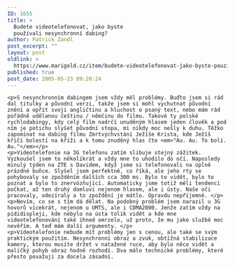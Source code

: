 ```yaml
---
ID: 1655
title: >
  Budete videotelefonovat, jako byste
  používali nesynchronní dabing?
author: Patrick Zandl
post_excerpt: ""
layout: post
oldlink: >
  https://www.marigold.cz/item/budete-videotelefonovat-jako-byste-pouzivali-nesynchronni-dabing
published: true
post_date: 2005-05-23 09:20:24
---
```

	<p>S nesynchronním dabingem jsem vždy měl problémy. Buďto jsem si rád dal titulky a původní verzi, takže jsem si mohl vychutnat původní znění a opřít svoji angličtinu a hluchost o psaný text, nebo mám rád pořádně udělanou češtinu / němčinu do filmu. Takové ty polské rychlodabingy, kdy celý film nadrčí unuděným hlasem jeden člověk a pod ním je potichu slyšet původní stopa, mi nikdy moc nešly k duhu. Těžko zapomínat na dabing filmu Zmrtvýchvstání Ježíše Krista, kde Ježíš křičí bolestí na kříži a k tomu znuděný hlas čte <em>"Au. Au. To bolí. Au."</em></p>
	<p>Videotelefonie na 3G telefonu zatím slibuje stejný zážitek. Vyzkoušel jsem to několikrát a vždy mne to uhodilo do očí. Naposledy minulý týden na ZTE s Davidem, když jsme si telefonovali na úplně prázdné buňce. Slyšel jsem perfektně, co říká, ale jeho rty se pohybovaly se zpožděním dalších cca 300 ms. Bylo to vidět, bylo to poznat a bylo to znervózňující. Automaticky jsme totiž měli tendenci počkat, až ten druhý domluví nejenom hlasem, ale i ústy. Naše oči pracovaly, odezíraly a to zpoždění je mátlo. Opravdu nepříjemné. </p>
	<p>Nevím, co se s tím dá dělat. Na podobný problém jsem narazil u 3G hovorů vícekrát, nejenom u UMTS, ale i CDMA2000. Jenže zatím vždy na pididispleji, kde nebylo na ústa tolik vidět a kde mne videotelefonování také ihned omrzelo, už proto, že mu jako službě moc nevěřím. A teď mám další argumenty. </p>
	<p>Videotelefonie nebude mít problémy jen s cenou, ale také se svým praktickým použitím. Nesynchronní obraz a zvuk, obtížná stabilizace kamery, kterou musíte držet v natažené ruce, aby bylo něco vidět a maličký pohyb obraz hodně rozhodí. Dva málo technické problémy, které přesto považuji za docela zásadní.
</p>